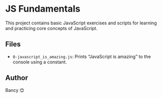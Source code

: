 # JS Fundamentals

This project contains basic JavaScript exercises and scripts for learning and practicing core concepts of JavaScript.

## Files

- `0-javascript_is_amazing.js`: Prints “JavaScript is amazing” to the console using a constant.

## Author

Bancy 😊